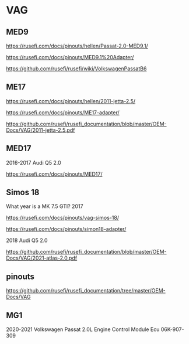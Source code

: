 # VAG

## MED9

https://rusefi.com/docs/pinouts/hellen/Passat-2.0-MED9.1/

https://rusefi.com/docs/pinouts/MED9.1%20Adapter/

https://github.com/rusefi/rusefi/wiki/VolkswagenPassatB6

## ME17

https://rusefi.com/docs/pinouts/hellen/2011-jetta-2.5/

https://rusefi.com/docs/pinouts/ME17-adapter/

https://github.com/rusefi/rusefi_documentation/blob/master/OEM-Docs/VAG/2011-jetta-2.5.pdf

## MED17

2016-2017 Audi Q5 2.0

https://rusefi.com/docs/pinouts/MED17/

## Simos 18

What year is a MK 7.5 GTI? 2017

https://rusefi.com/docs/pinouts/vag-simos-18/

https://rusefi.com/docs/pinouts/simon18-adapter/

2018 Audi Q5 2.0

https://github.com/rusefi/rusefi_documentation/blob/master/OEM-Docs/VAG/2021-atlas-2.0.pdf

## pinouts

https://github.com/rusefi/rusefi_documentation/tree/master/OEM-Docs/VAG

## MG1

2020-2021 Volkswagen Passat 2.0L Engine Control Module Ecu 06K-907-309
